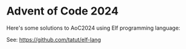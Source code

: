 # Advent of Code 2024

Here's some solutions to AoC2024 using Elf programming language:

See: https://github.com/tatut/elf-lang
